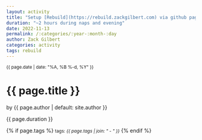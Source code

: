 ```yaml
---
layout: activity
title: "Setup [Rebuild](https://rebuild.zackgilbert.com) via github pages"
duration: "~2 hours during naps and evening"
date: 2022-11-13
permalink: /:categories/:year-:month-:day
author: Zack Gilbert
categories: activity
tags: rebuild
---
```


<small>{{ page.date | date: "%A, %B %-d, %Y" }}</small>
<h1>{{ page.title }}</h1>

<p class="view">by {{ page.author | default: site.author }}</p>

<p>{{ page.duration }}</p>

{% if page.tags %}
  <small>tags: <em>{{ page.tags | join: "</em> - <em>" }}</em></small>
{% endif %}
